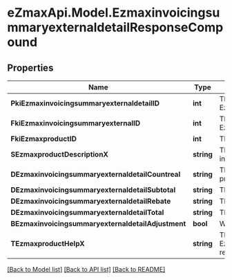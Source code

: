 
# eZmaxApi.Model.EzmaxinvoicingsummaryexternaldetailResponseCompound

## Properties

Name | Type | Description | Notes
------------ | ------------- | ------------- | -------------
**PkiEzmaxinvoicingsummaryexternaldetailID** | **int** | The unique ID of the Ezmaxinvoicingsummaryexternaldetail | [optional] 
**FkiEzmaxinvoicingsummaryexternalID** | **int** | The unique ID of the Ezmaxinvoicingsummaryexternal | [optional] 
**FkiEzmaxproductID** | **int** | The unique ID of the Ezmaxproduct | 
**SEzmaxproductDescriptionX** | **string** | The description of the Ezmaxproduct in the language of the requester | 
**DEzmaxinvoicingsummaryexternaldetailCountreal** | **string** | The count item invoiced for the product | 
**DEzmaxinvoicingsummaryexternaldetailSubtotal** | **string** | The subtotal invoiced for the product | 
**DEzmaxinvoicingsummaryexternaldetailRebate** | **string** | The rebate for the product | 
**DEzmaxinvoicingsummaryexternaldetailTotal** | **string** | The total invoiced for the product | 
**BEzmaxinvoicingsummaryexternaldetailAdjustment** | **bool** | Whether it&#39;s an adjustment | 
**TEzmaxproductHelpX** | **string** | The help message of the Ezmaxproduct in the language of the requester | 

[[Back to Model list]](../README.md#documentation-for-models)
[[Back to API list]](../README.md#documentation-for-api-endpoints)
[[Back to README]](../README.md)


